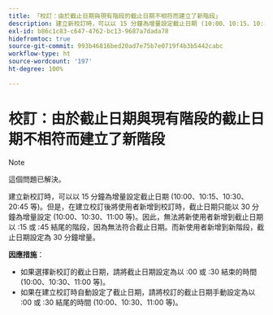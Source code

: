 ```yaml
---
title: 「校訂：由於截止日期與現有階段的截止日期不相符而建立了新階段」
description: 建立新校訂時，可以以 15 分鐘為增量設定截止日期 (10:00、10:15、10:30、20:45 等)。但是，在建立校訂後將使用者新增到校訂時，截止日期只能以 30 分鐘為增量設定 (10:00、10:30、11:00 等)。
exl-id: b86c1c83-c647-4762-bc13-9687a7dada78
hidefromtoc: true
source-git-commit: 993b46816bed20ad7e75b7e0719f4b3b5442cabc
workflow-type: ht
source-wordcount: '197'
ht-degree: 100%

---
```


# 校訂：由於截止日期與現有階段的截止日期不相符而建立了新階段

>[!NOTE]
>
>這個問題已解決。

建立新校訂時，可以以 15 分鐘為增量設定截止日期 (10:00、10:15、10:30、20:45 等)。但是，在建立校訂後將使用者新增到校訂時，截止日期只能以 30 分鐘為增量設定 (10:00、10:30、11:00 等)。因此，無法將新使用者新增到截止日期以 :15 或 :45 結尾的階段，因為無法符合截止日期。而新使用者新增到新階段，截止日期設定為 30 分鐘增量。

**因應措施**：

* 如果選擇新校訂的截止日期，請將截止日期設定為以 :00 或 :30 結束的時間 (10:00、10:30、11:00 等)。
* 如果在建立校訂時自動設定了截止日期，請將校訂的截止日期手動設定為以 :00 或 :30 結尾的時間 (10:00、10:30、11:00 等)。
